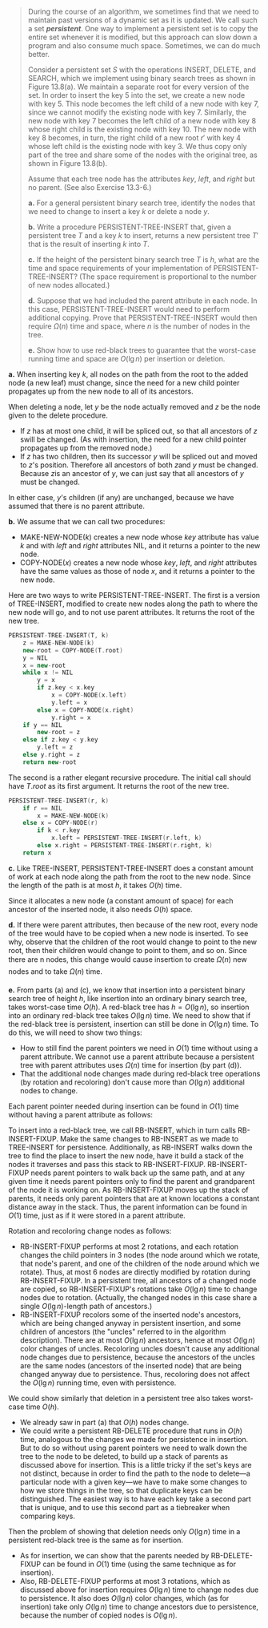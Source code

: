 > During the course of an algorithm, we sometimes find that we need to maintain past versions of a dynamic set as it is updated. We call such a set ***persistent***. One way to implement a persistent set is to copy the entire set whenever it is modified, but this approach can slow down a program and also consume much space. Sometimes, we can do much better.
>
> Consider a persistent set $S$ with the operations $\text{INSERT}$, $\text{DELETE}$, and $\text{SEARCH}$, which we implement using binary search trees as shown in Figure 13.8(a). We maintain a separate root for every version of the set. In order to insert the key $5$ into the set, we create a new node with key $5$. This node becomes the left child of a new node with key $7$, since we cannot modify the existing node with key $7$. Similarly, the new node with key $7$ becomes the left child of a new node with key $8$ whose right child is the existing node with key $10$. The new node with key $8$ becomes, in turn, the right child of a new root $r'$ with key $4$ whose left child is the existing node with key $3$. We thus copy only part of the tree and share some of the nodes with the original tree, as shown in Figure 13.8(b).
>
> Assume that each tree node has the attributes $key$, $left$, and $right$ but no parent. (See also Exercise 13.3-6.)
>
> **a.** For a general persistent binary search tree, identify the nodes that we need to change to insert a key $k$ or delete a node $y$.
>
> **b.** Write a procedure $\text{PERSISTENT-TREE-INSERT}$ that, given a persistent tree $T$ and a key $k$ to insert, returns a new persistent tree $T'$ that is the result of inserting $k$ into $T$.
>
> **c.** If the height of the persistent binary search tree $T$ is $h$, what are the time and space requirements of your implementation of $\text{PERSISTENT-TREE-INSERT}$? (The space requirement is proportional to the number of new nodes allocated.)
>
> **d.** Suppose that we had included the parent attribute in each node. In this case, $\text{PERSISTENT-TREE-INSERT}$ would need to perform additional copying. Prove that $\text{PERSISTENT-TREE-INSERT}$ would then require $\Omega(n)$ time and space, where $n$ is the number of nodes in the tree.
>
> **e.** Show how to use red-black trees to guarantee that the worst-case running time and space are $O(\lg n)$ per insertion or deletion.

**a.** When inserting key $k$, all nodes on the path from the root to the added node (a new leaf) must change, since the need for a new child pointer propagates up from the new node to all of its ancestors.

When deleting a node, let $y$ be the node actually removed and $z$ be the node given to the delete procedure.

- If $z$ has at most one child, it will be spliced out, so that all ancestors of $z$ swill be changed. (As with insertion, the need for a new child pointer propagates up from the removed node.)
- If $z$ has two children, then its successor $y$ will be spliced out and moved to $z$'s position. Therefore all ancestors of both $z$and $y$ must be changed. Because $z$is an ancestor of $y$, we can just say that all ancestors of $y$ must be changed.

In either case, $y$'s children (if any) are unchanged, because we have assumed that there is no parent attribute.

**b.** We assume that we can call two procedures:

- $\text{MAKE-NEW-NODE}(k)$ creates a new node whose $key$ attribute has value $k$ and with $left$ and $right$ attributes $\text{NIL}$, and it returns a pointer to the new node.
- $\text{COPY-NODE}(x)$ creates a new node whose $key$, $left$, and $right$ attributes have the same values as those of node $x$, and it returns a pointer to the new node.

Here are two ways to write $\text{PERSISTENT-TREE-INSERT}$. The first is a version of $\text{TREE-INSERT}$, modified to create new nodes along the path to where the new node will go, and to not use parent attributes. It returns the root of the new tree.

```cpp
PERSISTENT-TREE-INSERT(T, k)
    z = MAKE-NEW-NODE(k)
    new-root = COPY-NODE(T.root)
    y = NIL
    x = new-root
    while x != NIL
        y = x
        if z.key < x.key
            x = COPY-NODE(x.left)
            y.left = x
        else x = COPY-NODE(x.right)
            y.right = x
    if y == NIL
        new-root = z
    else if z.key < y.key
        y.left = z
    else y.right = z
    return new-root
```

The second is a rather elegant recursive procedure. The initial call should have $T.root$ as its first argument. It returns the root of the new tree.

```cpp
PERSISTENT-TREE-INSERT(r, k)
    if r == NIL
        x = MAKE-NEW-NODE(k)
    else x = COPY-NODE(r)
        if k < r.key
            x.left = PERSISTENT-TREE-INSERT(r.left, k)
        else x.right = PERSISTENT-TREE-INSERT(r.right, k)
    return x
```

**c.** Like $\text{TREE-INSERT}$, $\text{PERSISTENT-TREE-INSERT}$ does a constant amount of work at each node along the path from the root to the new node. Since the length of the path is at most $h$, it takes $O(h)$ time.

Since it allocates a new node (a constant amount of space) for each ancestor of the inserted node, it also needs $O(h)$ space.

**d.** If there were parent attributes, then because of the new root, every node of the tree would have to be copied when a new node is inserted. To see why, observe that the children of the root would change to point to the new root, then their children would change to point to them, and so on. Since there are n nodes, this change would cause insertion to create $\Omega(n)$ new nodes and to take $\Omega(n)$ time.

**e.** From parts (a) and \(c\), we know that insertion into a persistent binary search tree of height $h$, like insertion into an ordinary binary search tree, takes worst-case time $O(h)$. A red-black tree has $h = O(\lg n)$, so insertion into an ordinary red-black tree takes $O(\lg n)$ time. We need to show that if the red-black tree is persistent, insertion can still be done in $O(\lg n)$ time. To do this, we will need to show two things:

- How to still find the parent pointers we need in $O(1)$ time without using a parent attribute. We cannot use a parent attribute because a persistent tree with parent attributes uses $\Omega(n)$ time for insertion (by part (d)).
- That the additional node changes made during red-black tree operations (by rotation and recoloring) don't cause more than $O(\lg n)$ additional nodes to change.

Each parent pointer needed during insertion can be found in $O(1)$ time without having a parent attribute as follows:

To insert into a red-black tree, we call $\text{RB-INSERT}$, which in turn calls $\text{RB-INSERT-FIXUP}$. Make the same changes to $\text{RB-INSERT}$ as we made to $\text{TREE-INSERT}$ for persistence. Additionally, as $\text{RB-INSERT}$ walks down the tree to find the place to insert the new node, have it build a stack of the nodes it traverses and pass this stack to $\text{RB-INSERT-FIXUP}$. $\text{RB-INSERT-FIXUP}$ needs parent pointers to walk back up the same path, and at any given time it needs parent pointers only to find the parent and grandparent of the node it is working on. As $\text{RB-INSERT-FIXUP}$ moves up the stack of parents, it needs only parent pointers that are at known locations a constant distance away in the stack. Thus, the parent information can be found in $O(1)$ time, just as if it were stored in a parent attribute.

Rotation and recoloring change nodes as follows:

- $\text{RB-INSERT-FIXUP}$ performs at most $2$ rotations, and each rotation changes the child pointers in $3$ nodes (the node around which we rotate, that node's parent, and one of the children of the node around which we rotate). Thus, at most 6 nodes are directly modified by rotation during $\text{RB-INSERT-FIXUP}$. In a persistent tree, all ancestors of a changed node are copied, so $\text{RB-INSERT-FIXUP}$'s rotations take $O(\lg n)$ time to change nodes due to rotation. (Actually, the changed nodes in this case share a single $O(\lg n)$-length path of ancestors.)
- $\text{RB-INSERT-FIXUP}$ recolors some of the inserted node's ancestors, which are being changed anyway in persistent insertion, and some children of ancestors (the "uncles" referred to in the algorithm description). There are at most $O(\lg n)$ ancestors, hence at most $O(\lg n)$ color changes of uncles. Recoloring uncles doesn't cause any additional node changes due to persistence, because the ancestors of the uncles are the same nodes (ancestors of the inserted node) that are being changed anyway due to persistence. Thus, recoloring does not affect the $O(\lg n)$ running time, even with persistence.

We could show similarly that deletion in a persistent tree also takes worst-case time $O(h)$.

- We already saw in part (a) that $O(h)$ nodes change.
- We could write a persistent $\text{RB-DELETE}$ procedure that runs in $O(h)$ time, analogous to the changes we made for persistence in insertion. But to do so without using parent pointers we need to walk down the tree to the node to be deleted, to build up a stack of parents as discussed above for insertion. This is a little tricky if the set's keys are not distinct, because in order to find the path to the node to delete—a particular node with a given key—we have to make some changes to how we store things in the tree, so that duplicate keys can be distinguished. The easiest way is to have each key take a second part that is unique, and to use this second part as a tiebreaker when comparing keys.

Then the problem of showing that deletion needs only $O(\lg n)$ time in a persistent red-black tree is the same as for insertion.

- As for insertion, we can show that the parents needed by $\text{RB-DELETE-FIXUP}$ can be found in $O(1)$ time (using the same technique as for insertion). 
- Also, $\text{RB-DELETE-FIXUP}$ performs at most 3 rotations, which as discussed above for insertion requires $O(\lg n)$ time to change nodes due to persistence. It also does $O(\lg n)$ color changes, which (as for insertion) take only $O(\lg n)$ time to change ancestors due to persistence, because the number of copied nodes is $O(\lg n)$.
